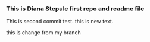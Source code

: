 ### This is Diana Stepule first repo and readme file

This is second commit test. 
this is new text.

this is change from my branch
